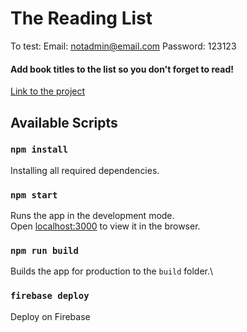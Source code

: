 # The Reading List

To test:
Email: notadmin@email.com
Password: 123123


#### Add book titles to the list so you don't forget to read!

[Link to the project](https://readinglistsite-f3340.web.app/)

## Available Scripts

### `npm install`

Installing all required dependencies.

### `npm start`

Runs the app in the development mode.\
Open [localhost:3000](http://localhost:3000) to view it in the browser.

### `npm run build`

Builds the app for production to the `build` folder.\

### `firebase deploy`

Deploy on Firebase
